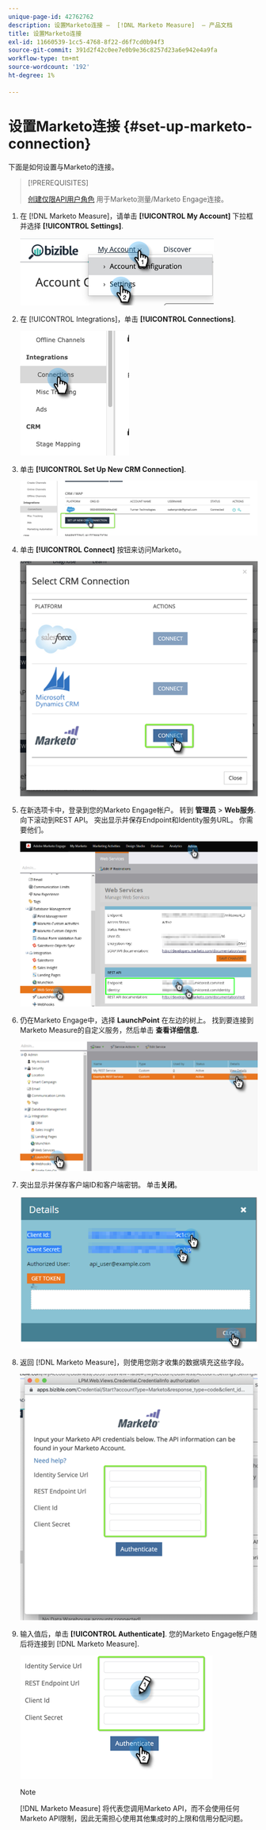 ```yaml
---
unique-page-id: 42762762
description: 设置Marketo连接 —  [!DNL Marketo Measure]  — 产品文档
title: 设置Marketo连接
exl-id: 11660539-1cc5-4768-8f22-d6f7cd0b94f3
source-git-commit: 391d2f42c0ee7e0b9e36c8257d23a6e942e4a9fa
workflow-type: tm+mt
source-wordcount: '192'
ht-degree: 1%

---
```


# 设置Marketo连接 {#set-up-marketo-connection}

下面是如何设置与Marketo的连接。

>[!PREREQUISITES]
>
>[创建仅限API用户角色](https://experienceleague.adobe.com/docs/marketo/using/product-docs/administration/users-and-roles/create-an-api-only-user.html) 用于Marketo测量/Marketo Engage连接。

1. 在 [!DNL Marketo Measure]，请单击 **[!UICONTROL My Account]** 下拉框并选择 **[!UICONTROL Settings]**.

   ![](assets/set-up-marketo-connection-1.png)

1. 在 [!UICONTROL Integrations]，单击 **[!UICONTROL Connections]**.

   ![](assets/set-up-marketo-connection-2.png)

1. 单击 **[!UICONTROL Set Up New CRM Connection]**.

   ![](assets/set-up-marketo-connection-3.png)

1. 单击 **[!UICONTROL Connect]** 按钮来访问Marketo。

   ![](assets/set-up-marketo-connection-4.png)

1. 在新选项卡中，登录到您的Marketo Engage帐户。 转到 **管理员** > **Web服务**. 向下滚动到REST API。 突出显示并保存Endpoint和Identity服务URL。 你需要他们。

   ![](assets/set-up-marketo-connection-5.png)

1. 仍在Marketo Engage中，选择 **LaunchPoint** 在左边的树上。 找到要连接到Marketo Measure的自定义服务，然后单击 **查看详细信息**.

   ![](assets/set-up-marketo-connection-6.png)

1. 突出显示并保存客户端ID和客户端密钥。 单击&#x200B;**关闭**。

   ![](assets/set-up-marketo-connection-7.png)

1. 返回 [!DNL Marketo Measure]，则使用您刚才收集的数据填充这些字段。

   ![](assets/set-up-marketo-connection-8.png)

1. 输入值后，单击 **[!UICONTROL Authenticate]**. 您的Marketo Engage帐户随后将连接到 [!DNL Marketo Measure].

   ![](assets/set-up-marketo-connection-9.png)

   >[!NOTE]
   >
   >[!DNL Marketo Measure] 将代表您调用Marketo API，而不会使用任何Marketo API限制，因此无需担心使用其他集成时的上限和信用分配问题。
